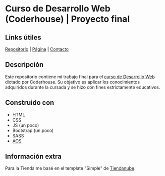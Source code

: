 # Curso de Desarrollo Web (Coderhouse) | Proyecto final
## Links útiles
[Repositorio](https://github.com/vlaurencena/la-luna_laurencena) | [Página](https://vlaurencena.github.io/la-luna_laurencena/) | [Contacto](mailto:victorlaurencena@gmail.com)
## Descripción
Este repositorio contiene mi trabajo final para el [curso de Desarrollo Web](https://www.coderhouse.com/online/desarrollo-web-online) dictado por Coderhouse. Su objetivo es aplicar los conocimientos adquiridos durante la cursada y se hizo con fines estrictamente educativos.
## Construido con
* HTML
* CSS
* JS (un poco)
* Bootstrap (un poco)
* SASS
* [AOS](https://michalsnik.github.io/aos/)
## Información extra
Para la Tienda me basé en el template "Simple" de [Tiendanube](https://www.tiendanube.com/tienda-disenos-nube).
